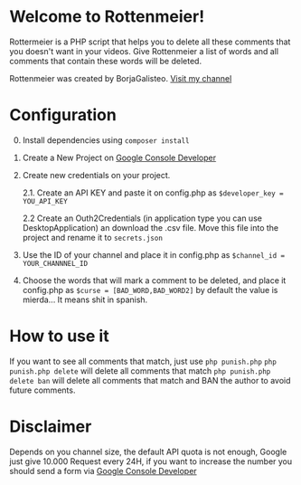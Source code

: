 # Welcome to Rottenmeier!

Rottermeier is a PHP script that helps you to delete all these comments that you doesn't want in your videos. Give Rottenmeier a list of words and all comments that contain these words will be deleted.

Rottenmeier was created by BorjaGalisteo.
[Visit my channel ](http://www.youtube.com/borjagalisteo)

# Configuration
0. Install dependencies using `composer install`
 1. Create a New Project on [Google Console Developer](https://console.developers.google.com/)
 2. Create new credentials on your project.
 
     2.1. Create an API KEY and paste it on config.php  as `$developer_key = YOU_API_KEY`
     
    2.2 Create an Outh2Credentials (in application type you can use DesktopApplication) an download the .csv file. Move this file into the project and rename it to `secrets.json`
    
3. Use the ID of your channel and place it in config.php as `$channel_id = YOUR_CHANNNEL_ID`
4. Choose the words that will mark a comment to be deleted, and place it config.php as `$curse = [BAD_WORD,BAD_WORD2]` by default the value is mierda... It means shit in spanish.

# How to use it

If you want to see all comments that match, just use
`php punish.php` 
`php punish.php delete` will delete all comments that match
`php punish.php delete ban` will delete all comments that match and BAN the author to avoid future comments.

# Disclaimer
Depends on you channel size, the default API quota is not enough, Google just give 10.000 Request every 24H, if you want to increase the number you should send a form via [Google Console Developer](https://console.developers.google.com/)
